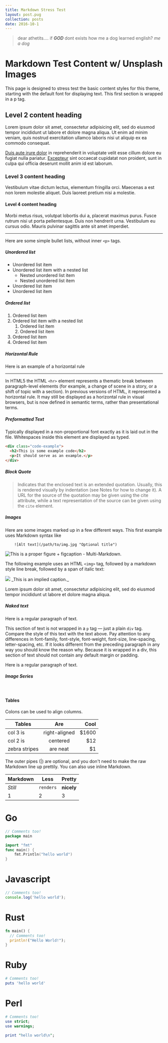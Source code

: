 ```yaml
---
title: Markdown Stress Test
layout: post.pug
collection: posts
date: 2016-10-1
---
```

> dear athetits.... if ___GOD___ dont exists how me a dog learned english? <cite>me a dog</cite>

# Markdown Test Content w/ Unsplash Images

This page is designed to stress test the basic content styles for this theme, starting with the default font for displaying text. This first section is wrapped in a p tag.

## Level 2 content heading

Lorem ipsum dolor sit amet, consectetur adipisicing elit, sed do eiusmod tempor incididunt ut labore et dolore magna aliqua. Ut enim ad minim veniam, quis nostrud exercitation ullamco laboris nisi ut aliquip ex ea commodo consequat.

[Duis aute irure dolor]() in reprehenderit in voluptate velit esse cillum dolore eu fugiat nulla pariatur. [Excepteur]() sint occaecat cupidatat non proident, sunt in culpa qui officia deserunt mollit anim id est laborum.

### Level 3 content heading

Vestibulum vitae dictum lectus, elementum fringilla orci. Maecenas a est non lorem molestie aliquet. Duis laoreet pretium nisi a molestie.

#### Level 4 content heading

Morbi metus risus, volutpat lobortis dui a, placerat maximus purus. Fusce rutrum nisi ut porta pellentesque. Duis non hendrerit urna. Vestibulum eu cursus odio. Mauris pulvinar sagittis ante sit amet imperdiet.

---

Here are some simple bullet lists, without inner `<p>` tags.

##### Unordered list

- Unordered list item
- Unordered list item with a nested list
    - Nested unordered list item
    - Nested unordered list item
- Unordered list item
- Unordered list item

##### Ordered list

1. Ordered list item
2. Ordered list item with a nested list
    1. Ordered list item
    2. Ordered list item
3. Ordered list item
4. Ordered list item

##### Horizontal Rule

Here is an example of a horizontal rule

---

In HTML5 the HTML `<hr>` element represents a thematic break between paragraph-level elements (for example, a change of scene in a story, or a shift of topic with a section). In previous versions of HTML, it represented a horizontal rule. It may still be displayed as a horizontal rule in visual browsers, but is now defined in semantic terms, rather than presentational terms.


##### Preformatted Text

Typically displayed in a non-proportional font exactly as it is laid out in the file. Whitespaces inside this element are displayed as typed.

```html
<div class="code-example">
  <h2>This is some example code</h2>
  <p>It should serve as an example.</p>
</div>
```

##### Block Quote

> Indicates that the enclosed text is an extended quotation. Usually, this is rendered visually by indentation (see Notes for how to change it). A URL for the source of the quotation may be given using the cite attribute, while a text representation of the source can be given using the `cite` element.


##### Images

Here are some images marked up in a few different ways. This first example uses Markdown syntax like

```
    ![Alt text](/path/to/img.jpg "Optional title")
```


![This is a proper figure + figcaption - Multi-Markdown.](https://source.unsplash.com/2Q8zDWkj0Yw/400x225)



The following example uses an HTML `<img>` tag, followed by a markdown style line break, followed by a span of italic text:

<img src="https://source.unsplash.com/2Q8zDWkj0Yw/400x225">
_This is an implied caption._

Lorem ipsum dolor sit amet, consectetur adipisicing elit, sed do eiusmod tempor incididunt ut labore et dolore magna aliqua.


##### Naked text

Here is a regular paragraph of text.

<div>This section of text is not wrapped in a <code>p</code> tag — just a plain <code>div</code> tag. Compare the style of this text with the text above. Pay attention to any differences in font-family, font-style, font-weight, font-size, line-spacing, letter-spacing, etc. If it looks different from the preceding paragraph in any way you should know the reason why. Because it is wrapped in a div, this section of text should not contain any default margin or padding. </div>

Here is a regular paragraph of text.

##### Image Series

<div class="thumbs">
<img src="https://source.unsplash.com/2Q8zDWkj0Yw/400x225" alt="">
<img src="https://source.unsplash.com/cFplR9ZGnAk/400x225" alt="">
<img src="https://source.unsplash.com/DSwBHyWKiVw/400x225" alt="">
<img src="https://source.unsplash.com/Yvaej69Nuyw/400x225" alt="">
<img src="https://source.unsplash.com/e-S-Pe2EmrE/400x225" alt="">
<img src="https://source.unsplash.com/74ytEYcOJDc/400x225" alt="">
<img src="https://source.unsplash.com/l61smgU3Y7w/400x225" alt="">
<img src="https://source.unsplash.com/Pk8t4cL2pkw/400x225" alt="">
</div>

#### Tables

Colons can be used to align columns.

| Tables        | Are           | Cool  |
| ------------- |:-------------:| -----:|
| col 3 is      | right-aligned | $1600 |
| col 2 is      | centered      |   $12 |
| zebra stripes | are neat      |    $1 |

The outer pipes (|) are optional, and you don't need to make the raw Markdown line up prettily. You can also use inline Markdown.

Markdown | Less | Pretty
--- | --- | ---
*Still* | `renders` | **nicely**
1 | 2 | 3


# Go
```go
// Comments too!
package main

import "fmt"
func main() {
    fmt.Println("hello world")
}
```

# Javascript
```javascript
// Comments too!
console.log('hello world');
```

# Rust
```rust
fn main() {
  // Comments too!
  println!("Hello World!");
}
```

# Ruby
```ruby
# Comments too!
puts 'hello world'
```

# Perl
```perl
# Comments too!
use strict;
use warnings;

print "hello world\n";
```